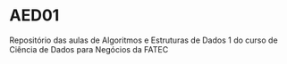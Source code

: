 # AED01
Repositório das aulas de Algoritmos e  Estruturas de Dados 1 do curso de Ciência de Dados para Negócios da FATEC
